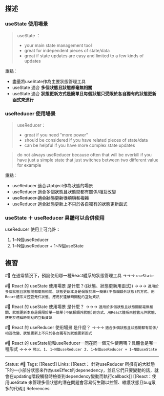 ## 描述


### useState 使用場景

> useState ：
> - your main state management tool
> - great for independent pieces of state/data
> - great if state updates are easy and limited to a few kinds of updates

重點：
- 盡量將useState作為主要狀態管理工具
- useState 適合 **多個狀態且狀態都毫無相關**
- useState 適合 **狀態更新方式是簡單且每個狀態只受限於各自獨有的狀態更新函式來進行**

### useReducer 使用場景

> useReducer：
> - great if you need "more power"
> - should be considered if you have related pieces of state/data
> - can be helpful if you have more complex state updates

> do not always useReducer because often that will be overkill
> if you have just a simple state that just switches between two different value for example

重點：
- useReducer 適合以object作為狀態的場景
- useReducer 適合多個狀態且狀態間都有關係/相互改變
- ~~useReducer 適合狀態更新很煩瑣和複雜~~
- useReducer 適合狀態更新上不只於各自獨有的狀態更新函式


### useState ＋ useReducer 具體可以合併使用

useReducer 使用上可允許：
1. 1~N個useReducer
2. 1~N個useReducer + 1~N個useState

## 複習

#🧠 在通常情況下，預設使用哪一種React體系的狀態管理工具 ->->-> `useState`
<!--SR:!2023-07-21,189,250-->

#🧠 React 的 useState 使用場景 是什麼？((狀態、狀態更新用函式)) ->->-> `適用於多個狀態且狀態間都毫無相關、狀態更新本身是侷限於單一簡單(不依賴額外狀態)的方式、用React體系來控管元件狀態、應用於連續時間點的互動資訊`
<!--SR:!2023-04-22,129,250-->


#🧠 React 的 useState 使用場景 是什麼？ ->->-> `適用於多個狀態且狀態間都毫無相關、狀態更新本身是侷限於單一簡單(不依賴額外狀態)的方式、用React體系來控管元件狀態、應用於連續時間點的互動資訊`
<!--SR:!2023-03-12,64,230-->




#🧠 React 的 useReducer 使用場景 是什麼？ ->->-> `適合多個狀態且狀態間都有關係/相互改變、狀態更新上不只於各自獨有的狀態更新函式`
<!--SR:!2023-07-26,194,250-->

#🧠 React 的 useState能和useReducer一同在同一個元件使用嗎？具體會是哪一種形式 ->->-> `可以，1. 1~N個useReducer 2. 1~N個useReducer + 1~N個useState`
<!--SR:!2023-07-10,183,250-->

---
Status: #🌱 
Tags:
[[React]]
Links:
[[React： 針對useReducer 所擁有的大狀態下的一小部分狀態來作為useEffect的depenedency，並且它們只要變動的話，就會在updating階段觸發時檢查到dependency變動而執行callback]]
[[React：使用useState 來管理多個狀態的潛在問題會容易衍生難以控管、維護狀態且bug眾多的代碼]]
References: